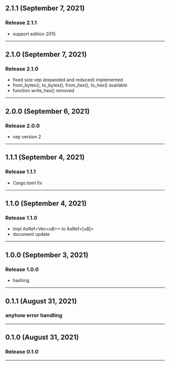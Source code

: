 ## 2.1.1 (September 7, 2021)

### Release 2.1.1
* support edition 2015

---

## 2.1.0 (September 7, 2021)

### Release 2.1.0
* fixed size vep (expanded and reduced) implemented
* from_bytes(), to_bytes(), from_hex(), to_hex() available
* function write_hex() removed

---

## 2.0.0 (September 6, 2021)

### Release 2.0.0
* vep version 2

---

## 1.1.1 (September 4, 2021)

### Release 1.1.1
* Cargo.toml fix

---

## 1.1.0 (September 4, 2021)

### Release 1.1.0
* impl AsRef<Vec\<u8\>> to AsRef\<[u8]\>
* document update

---

## 1.0.0 (September 3, 2021)

### Release 1.0.0
* hashing

---

## 0.1.1 (August 31, 2021)

### anyhow error handling

---

## 0.1.0 (August 31, 2021)

### Release 0.1.0

---